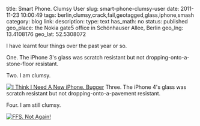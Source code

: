 title: Smart Phone. Clumsy User
slug: smart-phone-clumsy-user
date: 2011-11-23 10:00:49
tags: berlin,clumsy,crack,fail,geotagged,glass,iphone,smash
category: blog
link: 
description: 
type: text
has_math: no
status: published
geo_place: the Nokia gate5 office in Schönhauser Allee, Berlin
geo_lng: 13.4108176
geo_lat: 52.5308072

I have learnt four things over the past year or so.


One. The iPhone 3's glass was scratch resistant but not dropping-onto-a-stone-floor resistant.


Two. I am clumsy.


[![I Think I Need A New iPhone. Bugger](http://farm5.staticflickr.com/4133/4999105038_c06c7c059b_d.jpg)](http://www.flickr.com/photos/vicchi/4999105038/in/photostream/ "I Think I Need A New iPhone. Bugger")
Three. The iPhone 4's glass was scratch resistant but not dropping-onto-a-pavement resistant.


Four. I am still clumsy.


[![FFS. Not Again!](http://farm7.staticflickr.com/6041/6388213187_c0f938e9f7_d.jpg)](http://www.flickr.com/photos/vicchi/6388213187/in/photostream "FFS. Not Again!")



